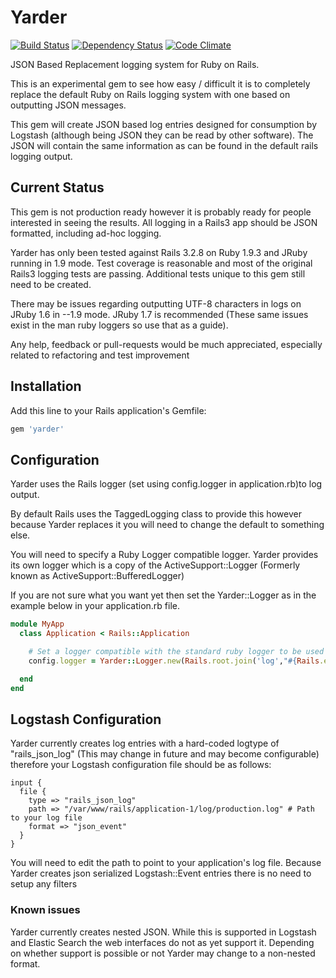 # Yarder

[![Build Status](https://secure.travis-ci.org/rurounijones/yarder.png)](http://travis-ci.org/rurounijones/yarder)
[![Dependency Status](https://gemnasium.com/rurounijones/yarder.png)](https://gemnasium.com/rurounijones/yarder)
[![Code Climate](https://codeclimate.com/badge.png)](https://codeclimate.com/github/rurounijones/yarder)

JSON Based Replacement logging system for Ruby on Rails.

This is an experimental gem to see how easy / difficult it is to completely replace the default Ruby 
on Rails logging system with one based on outputting JSON messages.

This gem will create JSON based log entries designed for consumption by Logstash (although being 
JSON they can be read by other software). The JSON will contain the same information as can be found 
in the default rails logging output.

## Current Status

This gem is not production ready however it is probably ready for people interested in seeing the 
results. All logging in a Rails3 app should be JSON formatted, including ad-hoc logging.

Yarder has only been tested against Rails 3.2.8 on Ruby 1.9.3 and JRuby running in 1.9 mode. Test
coverage is reasonable and most of the original Rails3 logging tests are passing. Additional tests
unique to this gem still need to be created.

There may be issues regarding outputting UTF-8 characters in logs on JRuby 1.6 in --1.9 mode. JRuby
1.7 is recommended (These same issues exist in the man ruby loggers so use that as a guide).

Any help, feedback or pull-requests would be much appreciated, especially related to refactoring and 
test improvement

## Installation

Add this line to your Rails application's Gemfile:

```ruby
gem 'yarder'
```

## Configuration

Yarder uses the Rails logger (set using config.logger in application.rb)to log output.

By default Rails uses the TaggedLogging class to provide this however because Yarder
replaces it you will need to change the default to something else.

You will need to specify a Ruby Logger compatible logger. Yarder provides its own
logger which is a copy of the ActiveSupport::Logger (Formerly known as
ActiveSupport::BufferedLogger)

If you are not sure what you want yet then set the Yarder::Logger as in the example
below in your application.rb file.

```ruby
module MyApp
  class Application < Rails::Application

    # Set a logger compatible with the standard ruby logger to be used by Yarder
    config.logger = Yarder::Logger.new(Rails.root.join('log',"#{Rails.env}.log").to_s)

  end
end
```

## Logstash Configuration

Yarder currently creates log entries with a hard-coded logtype of "rails_json_log" (This may change 
in future and may become configurable) therefore your Logstash configuration file should be as 
follows:

```
input {
  file {
    type => "rails_json_log"
    path => "/var/www/rails/application-1/log/production.log" # Path to your log file
    format => "json_event"
  }
}
```

You will need to edit the path to point to your application's log file. Because Yarder creates json 
serialized Logstash::Event entries there is no need to setup any filters

### Known issues

Yarder currently creates nested JSON. While this is supported in Logstash and Elastic Search the web 
interfaces do not as yet support it. Depending on whether support is possible or not Yarder may 
change to a non-nested format.